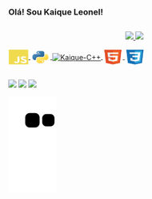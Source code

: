 ### Olá! Sou Kaique Leonel!


##

<div align="center">
  <a href="https://github.com/kaiqueleonel">
  <img height="160px"  src="https://github-readme-stats.vercel.app/api?username=kaiqueleonel&show_icons=true&theme=merko&include_all_commits=true&count_private=true"/>
  <img height="160px" src="https://github-readme-stats.vercel.app/api/top-langs/?username=kaiqueleonel&layout=compact&langs_count=7&theme=merko"/>
    
</div>

  
<div style="display: inline_block" ><br>
  <img align="center" alt="Kaique-Js" height="30" width="40" src="https://raw.githubusercontent.com/devicons/devicon/master/icons/javascript/javascript-plain.svg">
  <img align="center" alt="Kaique-Python" height="30" width="40" src="https://raw.githubusercontent.com/devicons/devicon/master/icons/python/python-original.svg">
  <img align="center" alt="Kaique-C++" height="30" width="40" src="https://cdn.jsdelivr.net/gh/devicons/devicon/icons/cplusplus/cplusplus-original.svg">
  <img align="center" alt="Kaique-HTML" height="30" width="40" src="https://raw.githubusercontent.com/devicons/devicon/master/icons/html5/html5-original.svg">
  <img align="center" alt="Kaique-CSS" height="30" width="40" src="https://raw.githubusercontent.com/devicons/devicon/master/icons/css3/css3-original.svg">
</div>
  
  ##
  
  <div> 
  <a href="https://www.instagram.com/kaiqueleonel004/" target="_blank"><img src="https://img.shields.io/badge/-Instagram-%23E4405F?style=for-the-badge&logo=instagram&logoColor=white" target="_blank"></a>
  <a href = "mailto:kaiqueleoneloficial@gmail.com"><img src="https://img.shields.io/badge/-Gmail-%23333?style=for-the-badge&logo=gmail&logoColor=white" target="_blank"></a>
  <a href="https://www.linkedin.com/in/kaique-leonel-9a4b22243/" target="_blank"><img src="https://img.shields.io/badge/-LinkedIn-%230077B5?style=for-the-badge&logo=linkedin&logoColor=white" target="_blank"></a> 

  ![Snake animation](https://github.com/kaiqueleonel/kaiqueleonel/blob/output/github-contribution-grid-snake.svg)
</div>

